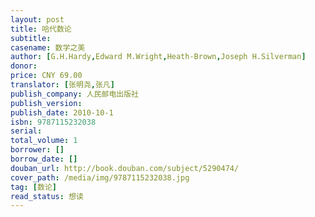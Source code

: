 ```yaml
---
layout: post
title: 哈代数论
subtitle: 
casename: 数学之美
author: [G.H.Hardy,Edward M.Wright,Heath-Brown,Joseph H.Silverman]
donor: 
price: CNY 69.00
translator: [张明尧,张凡]
publish_company: 人民邮电出版社
publish_version: 
publish_date: 2010-10-1
isbn: 9787115232038
serial: 
total_volume: 1
borrower: []
borrow_date: []
douban_url: http://book.douban.com/subject/5290474/
cover_path: /media/img/9787115232038.jpg
tag: [数论]
read_status: 想读
---
```


